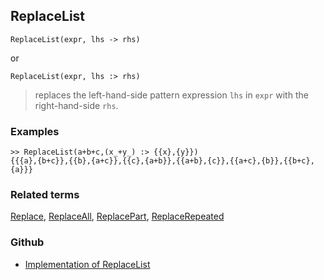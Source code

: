## ReplaceList

```
ReplaceList(expr, lhs -> rhs)
```

or

```
ReplaceList(expr, lhs :> rhs)
```

> replaces the left-hand-side pattern expression `lhs` in `expr` with the right-hand-side `rhs`.
 
### Examples

```
>> ReplaceList(a+b+c,(x_+y_) :> {{x},{y}})
{{{a},{b+c}},{{b},{a+c}},{{c},{a+b}},{{a+b},{c}},{{a+c},{b}},{{b+c},{a}}} 
```


### Related terms 
[Replace](Replace.md), [ReplaceAll](ReplaceAll.md), [ReplacePart](ReplacePart.md), [ReplaceRepeated](ReplaceRepeated.md)

### Github

* [Implementation of ReplaceList](https://github.com/axkr/symja_android_library/blob/master/symja_android_library/matheclipse-core/src/main/java/org/matheclipse/core/builtin/ListFunctions.java#L5844) 
